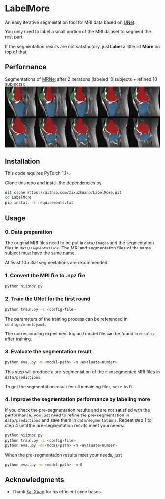 # LabelMore
An easy iterative segmentation tool for MRI data based on [UNet](https://arxiv.org/abs/1505.04597).

You only need to label a small portion of the MRI dataset to segment the rest part.

If the segmentation results are not satisfactory, just **Label** a little bit **More** on top of that.

## Performance
Segmentations of [MRNet](https://stanfordmlgroup.github.io/competitions/mrnet/) after 2 iterations (labeled 10 subjects + refined 10 subjects):
![Teaser image](figures/demo.png)

## Installation
This code requires PyTorch 1.1+.

Clone this repo and install the dependencies by
```bash
git clone https://github.com/zixuzhuang/LabelMore.git
cd LabelMore
pip install -r requirements.txt
```

## Usage
### 0. Data preparation
The original MRI files need to be put in `data/images` and the segmentation files in `data/segmentations`. The MRI and segmentation files of the same subject must have the same name.

At least 10 initial segmentations are recommended.

### 1. Convert the MRI file to .npz file
```bash
python nii2npz.py
```

### 2. Train the UNet for the first round
```bash
python train.py -c <config-file>
```
The parameters of the training process can be referenced in `configs/mrnet.yaml`.

The corresponding experiment log and model file can be found in `results` after training.

### 3. Evaluate the segmentation result

```bash
python eval.py -m <model-path> -n <evaluate-number>
```

This step will produce a pre-segmentation of the `n` unsegmented MRI files in `data/predictions`. 

To get the segmentation result for all remaining files, set `n` to 0.

### 4. Improve the segmentation performance by labeling more
If you check the pre-segmentation results and are not satisfied with the performance, you just need to refine the pre-segmentation in `data/predictions` and save them in `data/segmentations`. Repeat step 1 to step 4 until the pre-segmentation results meet your needs.
```bash
python nii2npz.py
python train.py -c <config-file>
python eval.py -m <model-path> -n <evaluate-number>
```

When the pre-segmentation results meet your needs, just
```bash
python eval.py -m <model-path> -n 0
```

## Acknowledgments
- Thank [Kai Xuan](https://github.com/woxuankai) for his efficient code bases.
